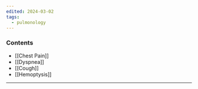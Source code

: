 ```yaml
---
edited: 2024-03-02
tags:
  - pulmonology
---
```

### Contents
- [[Chest Pain]] 
- [[Dyspnea]]
- [[Cough]] 
- [[Hemoptysis]] 
---
